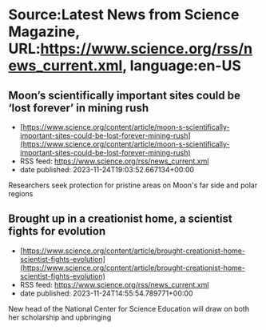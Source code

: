 # Source:Latest News from Science Magazine, URL:https://www.science.org/rss/news_current.xml, language:en-US

## Moon’s scientifically important sites could be ‘lost forever’ in mining rush
 - [https://www.science.org/content/article/moon-s-scientifically-important-sites-could-be-lost-forever-mining-rush](https://www.science.org/content/article/moon-s-scientifically-important-sites-could-be-lost-forever-mining-rush)
 - RSS feed: https://www.science.org/rss/news_current.xml
 - date published: 2023-11-24T19:03:52.667134+00:00

Researchers seek protection for pristine areas on Moon's far side and polar regions

## Brought up in a creationist home, a scientist fights for evolution
 - [https://www.science.org/content/article/brought-creationist-home-scientist-fights-evolution](https://www.science.org/content/article/brought-creationist-home-scientist-fights-evolution)
 - RSS feed: https://www.science.org/rss/news_current.xml
 - date published: 2023-11-24T14:55:54.789771+00:00

New head of the National Center for Science Education will draw on both her scholarship and upbringing

